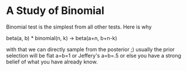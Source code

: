 A Study of Binomial
=========================================

Binomial test is the simplest from all other tests. Here is why

beta(a, b) * binomial(n, k) -> beta(a+n, b+n-k)

with that we can directly sample from the posterior ;)
usually the prior selection will be flat a=b=1 or Jeffery's a=b=.5
or else you have a strong belief of what you have already know.
